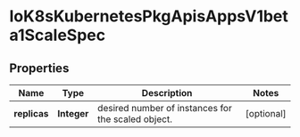 
# IoK8sKubernetesPkgApisAppsV1beta1ScaleSpec

## Properties
Name | Type | Description | Notes
------------ | ------------- | ------------- | -------------
**replicas** | **Integer** | desired number of instances for the scaled object. |  [optional]




